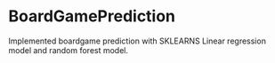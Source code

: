 # BoardGamePrediction
Implemented boardgame prediction with SKLEARNS Linear regression model and random forest model.
